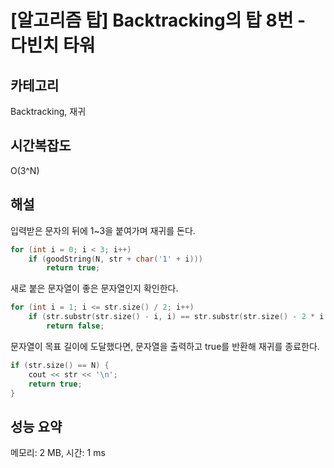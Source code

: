 # [알고리즘 탑] Backtracking의 탑 8번 - 다빈치 타워

## 카테고리

Backtracking, 재귀

## 시간복잡도

O(3^N)

## 해설

입력받은 문자의 뒤에 1~3을 붙여가며 재귀를 돈다.

```cpp
for (int i = 0; i < 3; i++)
	if (goodString(N, str + char('1' + i)))
		return true;
```

새로 붙은 문자열이 좋은 문자열인지 확인한다.

```cpp
for (int i = 1; i <= str.size() / 2; i++)
	if (str.substr(str.size() - i, i) == str.substr(str.size() - 2 * i, i))
		return false;
```

문자열이 목표 길이에 도달했다면, 문자열을 출력하고 true를 반환해 재귀를 종료한다.

```cpp
if (str.size() == N) {
	cout << str << '\n';
	return true;
}
```

## 성능 요약

메모리: 2 MB, 시간: 1 ms